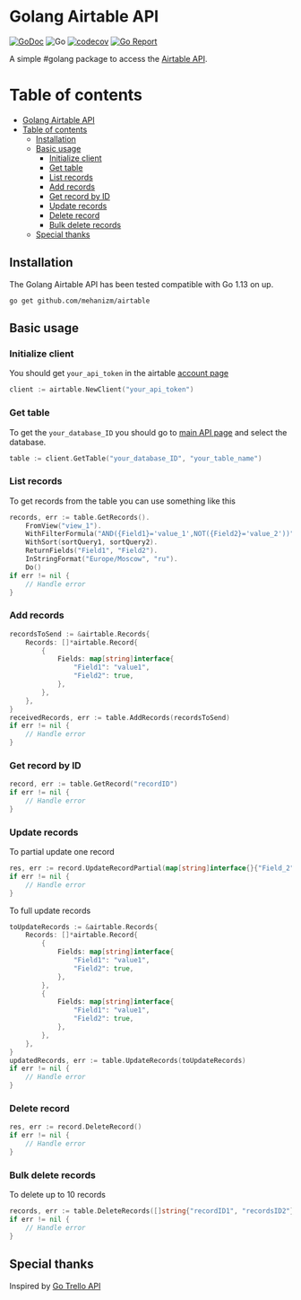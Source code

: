 Golang Airtable API
================

[![GoDoc](https://godoc.org/github.com/mehanizm/airtable?status.svg)](https://pkg.go.dev/github.com/mehanizm/airtable)
![Go](https://github.com/mehanizm/airtable/workflows/Go/badge.svg)
[![codecov](https://codecov.io/gh/mehanizm/airtable/branch/master/graph/badge.svg)](https://codecov.io/gh/mehanizm/airtable)
[![Go Report](https://goreportcard.com/badge/github.com/mehanizm/airtable)](https://goreportcard.com/badge/github.com/mehanizm/airtable)

A simple #golang package to access the [Airtable API](https://airtable.com/api).

Table of contents
===
- [Golang Airtable API](#golang-airtable-api)
- [Table of contents](#table-of-contents)
  - [Installation](#installation)
  - [Basic usage](#basic-usage)
    - [Initialize client](#initialize-client)
    - [Get table](#get-table)
    - [List records](#list-records)
    - [Add records](#add-records)
    - [Get record by ID](#get-record-by-id)
    - [Update records](#update-records)
    - [Delete record](#delete-record)
    - [Bulk delete records](#bulk-delete-records)
  - [Special thanks](#special-thanks)
  

## Installation

The Golang Airtable API has been tested compatible with Go 1.13 on up.

```
go get github.com/mehanizm/airtable
```

## Basic usage

### Initialize client

You should get `your_api_token` in the airtable [account page](https://airtable.com/account)
```Go
client := airtable.NewClient("your_api_token")
```

### Get table

To get the `your_database_ID` you should go to [main API page](https://airtable.com/api) and select the database.

```Go
table := client.GetTable("your_database_ID", "your_table_name")
```

### List records

To get records from the table you can use something like this

```Go
records, err := table.GetRecords().
	FromView("view_1").
	WithFilterFormula("AND({Field1}='value_1',NOT({Field2}='value_2'))").
	WithSort(sortQuery1, sortQuery2).
	ReturnFields("Field1", "Field2").
	InStringFormat("Europe/Moscow", "ru").
	Do()
if err != nil {
	// Handle error
}
```

### Add records

```Go
recordsToSend := &airtable.Records{
    Records: []*airtable.Record{
        {
            Fields: map[string]interface{
                "Field1": "value1",
                "Field2": true,
            },
        },
    },
}
receivedRecords, err := table.AddRecords(recordsToSend)
if err != nil {
	// Handle error
}
```

### Get record by ID

```Go
record, err := table.GetRecord("recordID")
if err != nil {
	// Handle error
}
```

### Update records

To partial update one record

```Go
res, err := record.UpdateRecordPartial(map[string]interface{}{"Field_2": false})
if err != nil {
	// Handle error
}
```

To full update records

```Go
toUpdateRecords := &airtable.Records{
    Records: []*airtable.Record{
        {
            Fields: map[string]interface{
                "Field1": "value1",
                "Field2": true,
            },
        },
        {
            Fields: map[string]interface{
                "Field1": "value1",
                "Field2": true,
            },
        },
    },
}
updatedRecords, err := table.UpdateRecords(toUpdateRecords)
if err != nil {
	// Handle error
}
```

### Delete record

```Go
res, err := record.DeleteRecord()
if err != nil {
	// Handle error
}
```

### Bulk delete records

To delete up to 10 records

```Go
records, err := table.DeleteRecords([]string{"recordID1", "recordsID2"})
if err != nil {
	// Handle error
}
```

## Special thanks

Inspired by [Go Trello API](github.com/adlio/trello)